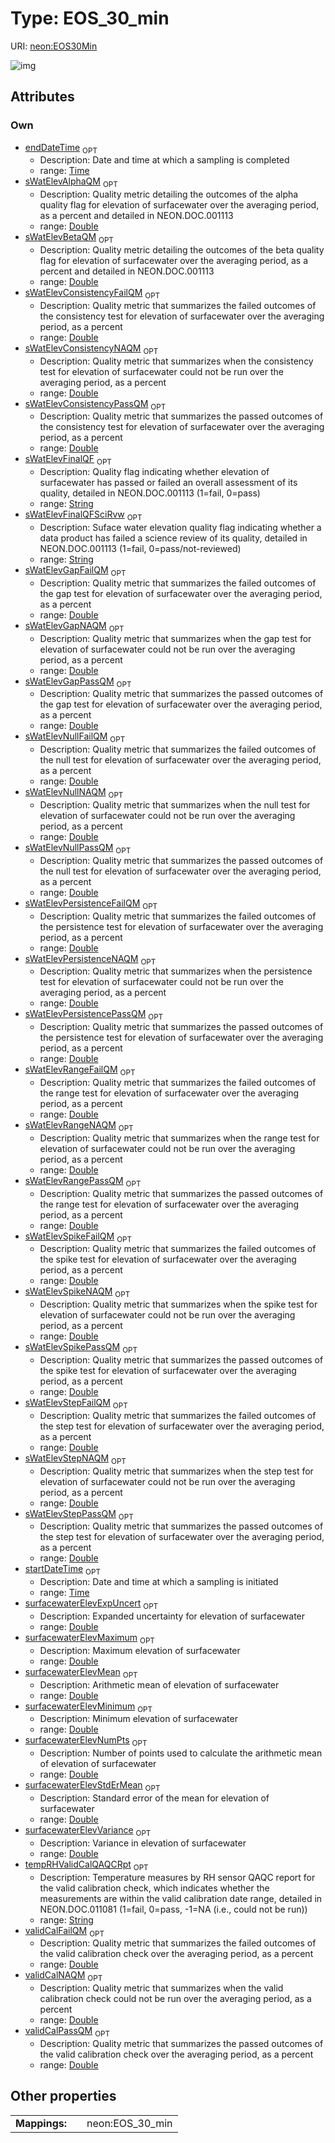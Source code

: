 
# Type: EOS_30_min




URI: [neon:EOS30Min](https://data.neonscience.org/EOS30Min)


![img](http://yuml.me/diagram/nofunky;dir:TB/class/[EOS30Min&#124;startDateTime:time%20%3F;endDateTime:time%20%3F;surfacewaterElevMean:double%20%3F;surfacewaterElevMinimum:double%20%3F;surfacewaterElevMaximum:double%20%3F;surfacewaterElevVariance:double%20%3F;surfacewaterElevNumPts:double%20%3F;surfacewaterElevExpUncert:double%20%3F;surfacewaterElevStdErMean:double%20%3F;sWatElevRangeFailQM:double%20%3F;sWatElevRangePassQM:double%20%3F;sWatElevRangeNAQM:double%20%3F;sWatElevPersistenceFailQM:double%20%3F;sWatElevPersistencePassQM:double%20%3F;sWatElevPersistenceNAQM:double%20%3F;sWatElevStepFailQM:double%20%3F;sWatElevStepPassQM:double%20%3F;sWatElevStepNAQM:double%20%3F;sWatElevNullFailQM:double%20%3F;sWatElevNullPassQM:double%20%3F;sWatElevNullNAQM:double%20%3F;sWatElevGapFailQM:double%20%3F;sWatElevGapPassQM:double%20%3F;sWatElevGapNAQM:double%20%3F;sWatElevSpikeFailQM:double%20%3F;sWatElevSpikePassQM:double%20%3F;sWatElevSpikeNAQM:double%20%3F;sWatElevConsistencyFailQM:double%20%3F;sWatElevConsistencyPassQM:double%20%3F;sWatElevConsistencyNAQM:double%20%3F;sWatElevAlphaQM:double%20%3F;sWatElevBetaQM:double%20%3F;sWatElevFinalQF:string%20%3F;validCalFailQM:double%20%3F;validCalNAQM:double%20%3F;validCalPassQM:double%20%3F;tempRHValidCalQAQCRpt:string%20%3F;sWatElevFinalQFSciRvw:string%20%3F])

## Attributes


### Own

 * [endDateTime](endDateTime.md)  <sub>OPT</sub>
    * Description: Date and time at which a sampling is completed
    * range: [Time](types/Time.md)
 * [sWatElevAlphaQM](sWatElevAlphaQM.md)  <sub>OPT</sub>
    * Description: Quality metric detailing the outcomes of the alpha quality flag for elevation of surfacewater over the averaging period, as a percent and detailed in NEON.DOC.001113
    * range: [Double](types/Double.md)
 * [sWatElevBetaQM](sWatElevBetaQM.md)  <sub>OPT</sub>
    * Description: Quality metric detailing the outcomes of the beta quality flag for elevation of surfacewater over the averaging period, as a percent and detailed in NEON.DOC.001113
    * range: [Double](types/Double.md)
 * [sWatElevConsistencyFailQM](sWatElevConsistencyFailQM.md)  <sub>OPT</sub>
    * Description: Quality metric that summarizes the failed outcomes of the consistency test for elevation of surfacewater over the averaging period, as a percent
    * range: [Double](types/Double.md)
 * [sWatElevConsistencyNAQM](sWatElevConsistencyNAQM.md)  <sub>OPT</sub>
    * Description: Quality metric that summarizes when the consistency test for elevation of surfacewater could not be run over the averaging period, as a percent
    * range: [Double](types/Double.md)
 * [sWatElevConsistencyPassQM](sWatElevConsistencyPassQM.md)  <sub>OPT</sub>
    * Description: Quality metric that summarizes the passed outcomes of the consistency test for elevation of surfacewater over the averaging period, as a percent
    * range: [Double](types/Double.md)
 * [sWatElevFinalQF](sWatElevFinalQF.md)  <sub>OPT</sub>
    * Description: Quality flag indicating whether elevation of surfacewater has passed or failed an overall assessment of its quality, detailed in NEON.DOC.001113 (1=fail, 0=pass)
    * range: [String](types/String.md)
 * [sWatElevFinalQFSciRvw](sWatElevFinalQFSciRvw.md)  <sub>OPT</sub>
    * Description: Suface water elevation quality flag indicating whether a data product has failed a science review of its quality, detailed in NEON.DOC.001113 (1=fail, 0=pass/not-reviewed)
    * range: [String](types/String.md)
 * [sWatElevGapFailQM](sWatElevGapFailQM.md)  <sub>OPT</sub>
    * Description: Quality metric that summarizes the failed outcomes of the gap test for elevation of surfacewater over the averaging period, as a percent
    * range: [Double](types/Double.md)
 * [sWatElevGapNAQM](sWatElevGapNAQM.md)  <sub>OPT</sub>
    * Description: Quality metric that summarizes when the gap test for elevation of surfacewater could not be run over the averaging period, as a percent
    * range: [Double](types/Double.md)
 * [sWatElevGapPassQM](sWatElevGapPassQM.md)  <sub>OPT</sub>
    * Description: Quality metric that summarizes the passed outcomes of the gap test for elevation of surfacewater over the averaging period, as a percent
    * range: [Double](types/Double.md)
 * [sWatElevNullFailQM](sWatElevNullFailQM.md)  <sub>OPT</sub>
    * Description: Quality metric that summarizes the failed outcomes of the null test for elevation of surfacewater over the averaging period, as a percent
    * range: [Double](types/Double.md)
 * [sWatElevNullNAQM](sWatElevNullNAQM.md)  <sub>OPT</sub>
    * Description: Quality metric that summarizes when the null test for elevation of surfacewater could not be run over the averaging period, as a percent
    * range: [Double](types/Double.md)
 * [sWatElevNullPassQM](sWatElevNullPassQM.md)  <sub>OPT</sub>
    * Description: Quality metric that summarizes the passed outcomes of the null test for elevation of surfacewater over the averaging period, as a percent
    * range: [Double](types/Double.md)
 * [sWatElevPersistenceFailQM](sWatElevPersistenceFailQM.md)  <sub>OPT</sub>
    * Description: Quality metric that summarizes the failed outcomes of the persistence test for elevation of surfacewater over the averaging period, as a percent
    * range: [Double](types/Double.md)
 * [sWatElevPersistenceNAQM](sWatElevPersistenceNAQM.md)  <sub>OPT</sub>
    * Description: Quality metric that summarizes when the persistence test for elevation of surfacewater could not be run over the averaging period, as a percent
    * range: [Double](types/Double.md)
 * [sWatElevPersistencePassQM](sWatElevPersistencePassQM.md)  <sub>OPT</sub>
    * Description: Quality metric that summarizes the passed outcomes of the persistence test for elevation of surfacewater over the averaging period, as a percent
    * range: [Double](types/Double.md)
 * [sWatElevRangeFailQM](sWatElevRangeFailQM.md)  <sub>OPT</sub>
    * Description: Quality metric that summarizes the failed outcomes of the range test for elevation of surfacewater over the averaging period, as a percent
    * range: [Double](types/Double.md)
 * [sWatElevRangeNAQM](sWatElevRangeNAQM.md)  <sub>OPT</sub>
    * Description: Quality metric that summarizes when the range test for elevation of surfacewater could not be run over the averaging period, as a percent
    * range: [Double](types/Double.md)
 * [sWatElevRangePassQM](sWatElevRangePassQM.md)  <sub>OPT</sub>
    * Description: Quality metric that summarizes the passed outcomes of the range test for elevation of surfacewater over the averaging period, as a percent
    * range: [Double](types/Double.md)
 * [sWatElevSpikeFailQM](sWatElevSpikeFailQM.md)  <sub>OPT</sub>
    * Description: Quality metric that summarizes the failed outcomes of the spike test for elevation of surfacewater over the averaging period, as a percent
    * range: [Double](types/Double.md)
 * [sWatElevSpikeNAQM](sWatElevSpikeNAQM.md)  <sub>OPT</sub>
    * Description: Quality metric that summarizes when the spike test for elevation of surfacewater could not be run over the averaging period, as a percent
    * range: [Double](types/Double.md)
 * [sWatElevSpikePassQM](sWatElevSpikePassQM.md)  <sub>OPT</sub>
    * Description: Quality metric that summarizes the passed outcomes of the spike test for elevation of surfacewater over the averaging period, as a percent
    * range: [Double](types/Double.md)
 * [sWatElevStepFailQM](sWatElevStepFailQM.md)  <sub>OPT</sub>
    * Description: Quality metric that summarizes the failed outcomes of the step test for elevation of surfacewater over the averaging period, as a percent
    * range: [Double](types/Double.md)
 * [sWatElevStepNAQM](sWatElevStepNAQM.md)  <sub>OPT</sub>
    * Description: Quality metric that summarizes when the step test for elevation of surfacewater could not be run over the averaging period, as a percent
    * range: [Double](types/Double.md)
 * [sWatElevStepPassQM](sWatElevStepPassQM.md)  <sub>OPT</sub>
    * Description: Quality metric that summarizes the passed outcomes of the step test for elevation of surfacewater over the averaging period, as a percent
    * range: [Double](types/Double.md)
 * [startDateTime](startDateTime.md)  <sub>OPT</sub>
    * Description: Date and time at which a sampling is initiated
    * range: [Time](types/Time.md)
 * [surfacewaterElevExpUncert](surfacewaterElevExpUncert.md)  <sub>OPT</sub>
    * Description: Expanded uncertainty for elevation of surfacewater
    * range: [Double](types/Double.md)
 * [surfacewaterElevMaximum](surfacewaterElevMaximum.md)  <sub>OPT</sub>
    * Description: Maximum elevation of surfacewater
    * range: [Double](types/Double.md)
 * [surfacewaterElevMean](surfacewaterElevMean.md)  <sub>OPT</sub>
    * Description: Arithmetic mean of elevation of surfacewater
    * range: [Double](types/Double.md)
 * [surfacewaterElevMinimum](surfacewaterElevMinimum.md)  <sub>OPT</sub>
    * Description: Minimum elevation of surfacewater
    * range: [Double](types/Double.md)
 * [surfacewaterElevNumPts](surfacewaterElevNumPts.md)  <sub>OPT</sub>
    * Description: Number of points used to calculate the arithmetic mean of elevation of surfacewater
    * range: [Double](types/Double.md)
 * [surfacewaterElevStdErMean](surfacewaterElevStdErMean.md)  <sub>OPT</sub>
    * Description: Standard error of the mean for elevation of surfacewater
    * range: [Double](types/Double.md)
 * [surfacewaterElevVariance](surfacewaterElevVariance.md)  <sub>OPT</sub>
    * Description: Variance in elevation of surfacewater
    * range: [Double](types/Double.md)
 * [tempRHValidCalQAQCRpt](tempRHValidCalQAQCRpt.md)  <sub>OPT</sub>
    * Description: Temperature measures by RH sensor QAQC report for the valid calibration check, which indicates whether the measurements are within the valid calibration date range, detailed in NEON.DOC.011081 (1=fail, 0=pass, -1=NA (i.e., could not be run))
    * range: [String](types/String.md)
 * [validCalFailQM](validCalFailQM.md)  <sub>OPT</sub>
    * Description: Quality metric that summarizes the failed outcomes of the valid calibration check over the averaging period, as a percent
    * range: [Double](types/Double.md)
 * [validCalNAQM](validCalNAQM.md)  <sub>OPT</sub>
    * Description: Quality metric that summarizes when the valid calibration check could not be run over the averaging period, as a percent
    * range: [Double](types/Double.md)
 * [validCalPassQM](validCalPassQM.md)  <sub>OPT</sub>
    * Description: Quality metric that summarizes the passed outcomes of the valid calibration check over the averaging period, as a percent
    * range: [Double](types/Double.md)

## Other properties

|  |  |  |
| --- | --- | --- |
| **Mappings:** | | neon:EOS_30_min |

